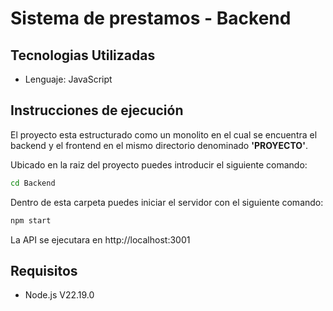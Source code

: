 # Sistema de prestamos - Backend

## Tecnologias Utilizadas

- Lenguaje: JavaScript

## Instrucciones de ejecución

El proyecto esta estructurado como un monolito en el cual se encuentra el backend y el frontend en el mismo directorio denominado **'PROYECTO'**.

Ubicado en la raiz del proyecto puedes introducir el siguiente comando:
```bash
cd Backend
```

Dentro de esta carpeta puedes iniciar el servidor con el siguiente comando: 
```bash
npm start
```
La API se ejecutara en http://localhost:3001

## Requisitos
- Node.js V22.19.0
